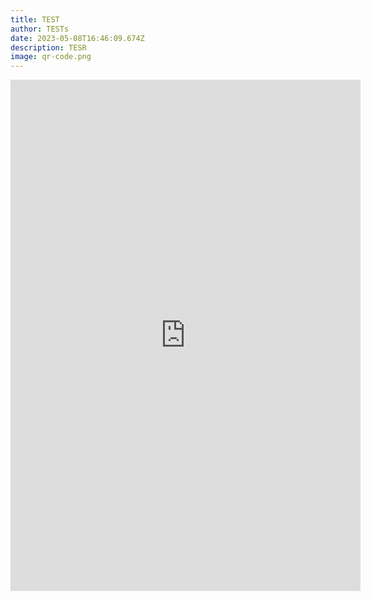 ```yaml
---
title: TEST
author: TESTs
date: 2023-05-08T16:46:09.674Z
description: TESR
image: qr-code.png
---
```

<iframe width="560" height="818" src="https://www.youtube.com/embed/LTJygQwYV84" title="YouTube video player" frameborder="0" allow="accelerometer; autoplay; clipboard-write; encrypted-media; gyroscope; picture-in-picture; web-share" allowfullscreen></iframe>

```

```